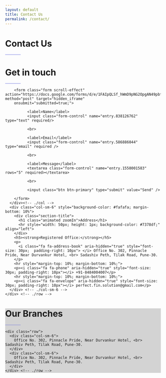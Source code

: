 ```yaml
---
layout: default
title: Contact Us
permalink: /contact/
---
```


<div  id="bg-jumbotron" class="jumbotron jumbotron-fluid">
  <div class="container">
    <h1 class="times animated zoomIn" id="bg-jumbotron-text">Contact Us</h1>
    <hr style="width: 50px; height: 1px; background-color: #7378df;" align="left">
  </div>
</div>

<div class="section" style="padding-bottom: 0">
  <div class="container">
    <div class="row">
      <div class="col-sm-6">
        <div class="section-title">
          <h1 class="animated zoomIn">Get in touch</h1>
          <hr style="width: 50px; height: 1px; background-color: #7378df;" align="left">
        </div> <!-- ./col -->

        <form class="form scroll-effect" action="https://docs.google.com/forms/d/e/1FAIpQLSf_hWmD9pNG2OpgAN49pbfOoN6bgfQWZ57wUgLSGuIpqLaVng/formResponse"  method="post" target="hidden_iframe"
        onsubmit="submitted=true;">

              <label>Name</label>
              <input class="form-control" name="entry.838126762" type="text" required/>

              <br>

              <label>Email</label>
              <input class="form-control" name="entry.586886044" type="email" required />

              <br>

              <label>Message</label>
              <textarea class="form-control" name="entry.1558001583" rows="5" required></textarea>

              <br>

              <input class="btn btn-primary" type="submit" value="Send" />

        </form>
      </div><!-- ./col -->
      <div class="col-sm-6" style="background-color: #fafafa; margin-bottom: 10%">
        <div class="section-title">
          <h1 class="animated zoomIn">Address</h1>
          <hr style="width: 50px; height: 1px; background-color: #7378df;" align="left">
        </div>
        <h5><strong>Registered Office:</strong></h5>
        <p>
          <i class="fa fa-address-book" aria-hidden="true" style="font-size: 30px;  padding-right: 10px"> </i> Office No. 302, Pinnacle Pride, Near Durvankur Hotel, <br> Sadashiv Peth, Tilak Road, Pune-30.
        </p>
        <hr style="margin-top: 10%; margin-bottom: 10%;">
        <p><i class="fa fa-phone" aria-hidden="true" style="font-size: 30px; padding-right: 10px"></i> +91-8484004007</p>
        <hr style="margin-top: 10%; margin-bottom: 10%;">
        <p><i class="fa fa-envelope" aria-hidden="true" style="font-size: 30px; padding-right: 10px"></i> perfect.fin.solution@gmail.com</p>
      </div> <!-- ./col-sm-6 -->
    </div> <!-- ./row -->
  </div> <!-- ./container -->
</div> <!-- ./section -->

<div  class="section" style="background-color: lightgray;  margin: 0;">
  <div class="container text-center">
    <div class="row">
      <div class="col-sm-12"></div>
      <div class="col-sm-12">
        <div class="section-title">
          <h1 class="animated zoomIn">Our Branches</h1>
          <hr style="width: 50px; height: 1px; background-color: #7378df;">
        </div> <!-- ./section-title -->
      </div>
      <div class="col-sm-12"></div>
    </div> <!-- ./row -->

    <div class="row">
      <div class="col-sm-6">
        Office No. 302, Pinnacle Pride, Near Durvankur Hotel, <br> Sadashiv Peth, Tilak Road, Pune-30.
      </div>
      <div class="col-sm-6">
        Office No. 302, Pinnacle Pride, Near Durvankur Hotel, <br> Sadashiv Peth, Tilak Road, Pune-30.
      </div>
    </div> <!-- ./row -->
  </div> <!-- ./container -->
</div>
